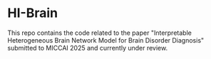 # HI-Brain
This repo contains the code related to the paper "Interpretable Heterogeneous Brain Network Model for Brain Disorder Diagnosis" submitted to MICCAI 2025 and currently under review.
